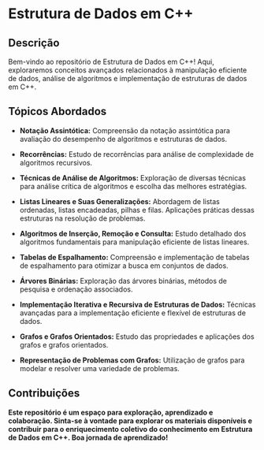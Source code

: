 # Estrutura de Dados em C++

## Descrição

Bem-vindo ao repositório de Estrutura de Dados em C++! Aqui, exploraremos conceitos avançados relacionados à manipulação eficiente de dados, análise de algoritmos e implementação de estruturas de dados em C++.

## Tópicos Abordados

- **Notação Assintótica:** Compreensão da notação assintótica para avaliação do desempenho de algoritmos e estruturas de dados.

- **Recorrências:** Estudo de recorrências para análise de complexidade de algoritmos recursivos.

- **Técnicas de Análise de Algoritmos:** Exploração de diversas técnicas para análise crítica de algoritmos e escolha das melhores estratégias.

- **Listas Lineares e Suas Generalizações:** Abordagem de listas ordenadas, listas encadeadas, pilhas e filas. Aplicações práticas dessas estruturas na resolução de problemas.

- **Algoritmos de Inserção, Remoção e Consulta:** Estudo detalhado dos algoritmos fundamentais para manipulação eficiente de listas lineares.

- **Tabelas de Espalhamento:** Compreensão e implementação de tabelas de espalhamento para otimizar a busca em conjuntos de dados.

- **Árvores Binárias:** Exploração das árvores binárias, métodos de pesquisa e ordenação associados.

- **Implementação Iterativa e Recursiva de Estruturas de Dados:** Técnicas avançadas para a implementação eficiente e flexível de estruturas de dados.

- **Grafos e Grafos Orientados:** Estudo das propriedades e aplicações dos grafos e grafos orientados.

- **Representação de Problemas com Grafos:** Utilização de grafos para modelar e resolver uma variedade de problemas.

## Contribuições
<div>
  <strong>Este repositório é um espaço para exploração, aprendizado e colaboração. Sinta-se à vontade para explorar os materiais disponíveis e contribuir para o enriquecimento coletivo do conhecimento em Estrutura de Dados em C++. Boa jornada de aprendizado!<strong>
<div>
